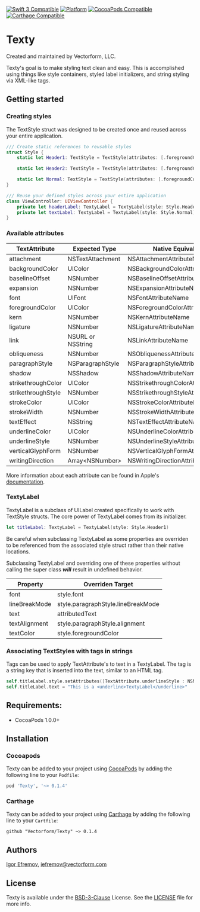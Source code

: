 [![Swift 3 Compatible](https://img.shields.io/badge/swift3-compatible-4BC51D.svg?style=flat)](https://developer.apple.com/swift)
[![Platform](https://img.shields.io/cocoapods/p/Texty.svg?style=flat)](http://cocoadocs.org/docsets/Texty)
[![CocoaPods Compatible](https://img.shields.io/cocoapods/v/Texty.svg)](https://img.shields.io/cocoapods/v/Texty.svg)
[![Carthage Compatible](https://img.shields.io/badge/Carthage-compatible-4BC51D.svg?style=flat)](https://github.com/Carthage/Carthage)

# Texty
Created and maintained by Vectorform, LLC.

Texty's goal is to make styling text clean and easy. This is accomplished using things like style containers, styled label initializers, and string styling via XML-like tags.


## Getting started
### Creating styles
The TextStyle struct was designed to be created once and reused across your entire application.
```swift
/// Create static references to reusable styles
struct Style {
    static let Header1: TextStyle = TextStyle(attributes: [.foregroundColor : UIColor.black, .font : UIFont.boldSystemFont(ofSize: 24.0)])

    static let Header2: TextStyle = TextStyle(attributes: [.foregroundColor : UIColor.black, .font : UIFont.boldSystemFont(ofSize: 20.0)])

    static let Normal: TextStyle = TextStyle(attributes: [.foregroundColor : UIColor.black, .font : UIFont.systemFont(ofSize: 17.0)])
}
```
```swift
/// Reuse your defined styles across your entire application
class ViewController: UIViewController {
    private let headerLabel: TextyLabel = TextyLabel(style: Style.Header1)
    private let textLabel: TextyLabel = TextyLabel(style: Style.Normal)
}
```


### Available attributes
| TextAttribute      | Expected Type     | Native Equivalent                 |
|--------------------|-------------------|-----------------------------------|
| attachment         | NSTextAttachment  | NSAttachmentAttributeName         |
| backgroundColor    | UIColor           | NSBackgroundColorAttributeName    |
| baselineOffset     | NSNumber          | NSBaselineOffsetAttributeName     |
| expansion          | NSNumber          | NSExpansionAttributeName          |
| font               | UIFont            | NSFontAttributeName               |
| foregroundColor    | UIColor           | NSForegroundColorAttributeName    |
| kern               | NSNumber          | NSKernAttributeName               |
| ligature           | NSNumber          | NSLigatureAttributeName           |
| link               | NSURL or NSString | NSLinkAttributeName               |
| obliqueness        | NSNumber          | NSObliquenessAttributeName        |
| paragraphStyle     | NSParagraphStyle  | NSParagraphStyleAttributeName     |
| shadow             | NSShadow          | NSShadowAttributeName             |
| strikethroughColor | UIColor           | NSStrikethroughColorAttributeName |
| strikethroughStyle | NSNumber          | NSStrikethroughStyleAttributeName |
| strokeColor        | UIColor           | NSStrokeColorAttributeName        |
| strokeWidth        | NSNumber          | NSStrokeWidthAttributeName        |
| textEffect         | NSString          | NSTextEffectAttributeName         |
| underlineColor     | UIColor           | NSUnderlineColorAttributeName     |
| underlineStyle     | NSNumber          | NSUnderlineStyleAttributeName     |
| verticalGlyphForm  | NSNumber          | NSVerticalGlyphFormAttributeName  |
| writingDirection   | Array\<NSNumber\> | NSWritingDirectionAttributeName   |

More information about each attribute can be found in Apple's [documentation](https://developer.apple.com/reference/foundation/nsattributedstring/character_attributes).


### TextyLabel
TextyLabel is a subclass of UILabel created specifically to work with TextStyle structs. The core power of TextyLabel comes from its initializer.
```swift
let titleLabel: TextyLabel = TextyLabel(style: Style.Header1)
```
Be careful when subclassing TextyLabel as some properties are overriden to be referenced from the associated style struct rather than their native locations. 

Subclassing TextyLabel and overriding one of these properties without calling the super class ***will*** result in undefined behavior.

| Property      | Overriden Target                   |
|---------------|------------------------------------|
| font          | style.font                         |
| lineBreakMode | style.paragraphStyle.lineBreakMode |
| text          | attributedText                     |
| textAlignment | style.paragraphStyle.alignment     |
| textColor     | style.foregroundColor              |


### Associating TextStyles with tags in strings
Tags can be used to apply TextAttribute's to text in a TextyLabel. The tag is a string key that is inserted into the text, similar to an HTML tag.

```swift
self.titleLabel.style.setAttributes([TextAttribute.underlineStyle : NSNumber(value: NSUnderlineStyle.styleSingle.rawValue)], forTag: "underline")
self.titleLabel.text = "This is a <underline>TextyLabel</underline>"
```


## Requirements:
- CocoaPods 1.0.0+


## Installation
### Cocoapods
Texty can be added to your project using [CocoaPods](http://blog.cocoapods.org/Pod-Authors-Guide-to-CocoaPods-Frameworks/) by adding the following line to your `Podfile`:

```ruby
pod 'Texty', '~> 0.1.4'
```

### Carthage
Texty can be added to your project using [Carthage](https://github.com/Carthage/Carthage/) by adding the following line to your `Cartfile`:

```ogdl
github "Vectorform/Texty" ~> 0.1.4
```

## Authors
[Igor Efremov](https://github.com/igorefremov), [iefremov@vectorform.com](mailto:iefremov@vectorform.com)


## License
Texty is available under the [BSD-3-Clause](https://opensource.org/licenses/BSD-3-Clause) License. See the [LICENSE](LICENSE) file for more info.
